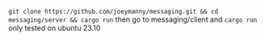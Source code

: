 `git clone https://github.com/joeymanny/messaging.git && cd messaging/server && cargo run`
then go to messaging/client and `cargo run`
only tested on ubuntu 23.10
